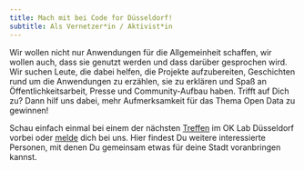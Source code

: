 ```yaml
---
title: Mach mit bei Code for Düsseldorf!
subtitle: Als Vernetzer*in / Aktivist*in
---
```


Wir wollen nicht nur Anwendungen für die Allgemeinheit schaffen, wir wollen auch, dass sie genutzt werden und dass darüber gesprochen wird. Wir suchen Leute, die dabei helfen, die Projekte aufzubereiten, Geschichten rund um die Anwendungen zu erzählen, sie zu erklären und Spaß an Öffentlichkeitsarbeit, Presse und Community-Aufbau haben. Trifft auf Dich zu? Dann hilf uns dabei, mehr Aufmerksamkeit für das Thema Open Data zu gewinnen!

Schau einfach einmal bei einem der nächsten [Treffen](/termine/) im OK Lab Düsseldorf vorbei oder [melde](/kontakt/) dich bei uns.
Hier findest Du weitere interessierte Personen, mit denen Du gemeinsam etwas für deine Stadt voranbringen kannst.
